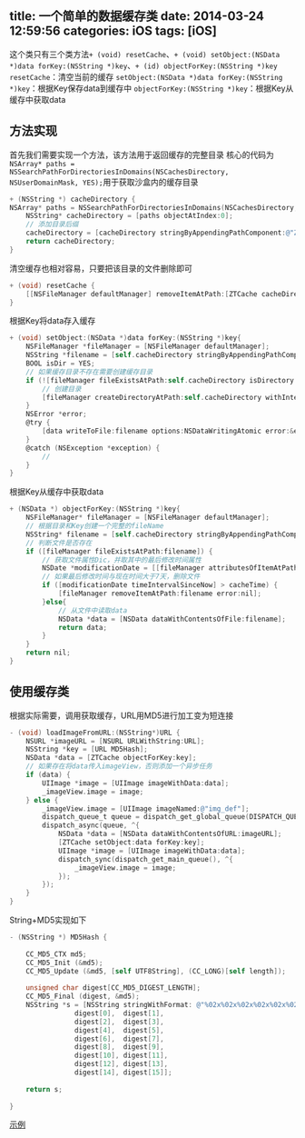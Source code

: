 title: 一个简单的数据缓存类
date: 2014-03-24 12:59:56
categories: iOS
tags: [iOS]
---
这个类只有三个类方法`+ (void) resetCache`、`+ (void) setObject:(NSData *)data forKey:(NSString *)key`、`+ (id) objectForKey:(NSString *)key`
`resetCache`：清空当前的缓存
`setObject:(NSData *)data forKey:(NSString *)key`：根据Key保存data到缓存中
`objectForKey:(NSString *)key`：根据Key从缓存中获取data

## 方法实现
首先我们需要实现一个方法，该方法用于返回缓存的完整目录
核心的代码为`NSArray* paths = NSSearchPathForDirectoriesInDomains(NSCachesDirectory, NSUserDomainMask, YES);`用于获取沙盒内的缓存目录
```Objective-C
+ (NSString *) cacheDirectory {
NSArray* paths = NSSearchPathForDirectoriesInDomains(NSCachesDirectory, NSUserDomainMask, YES);
    NSString* cacheDirectory = [paths objectAtIndex:0];
    // 添加目录后缀
    cacheDirectory = [cacheDirectory stringByAppendingPathComponent:@"ZTCaches"];
    return cacheDirectory;
}
```
清空缓存也相对容易，只要把该目录的文件删除即可
```Objective-C
+ (void) resetCache {
    [[NSFileManager defaultManager] removeItemAtPath:[ZTCache cacheDirectory] error:nil];
}
```
根据Key将data存入缓存
```Objective-C
+ (void) setObject:(NSData *)data forKey:(NSString *)key{
    NSFileManager *fileManager = [NSFileManager defaultManager];
    NSString *filename = [self.cacheDirectory stringByAppendingPathComponent:key];
    BOOL isDir = YES;
    // 如果缓存目录不存在需要创建缓存目录
    if (![fileManager fileExistsAtPath:self.cacheDirectory isDirectory:&isDir]) {
        // 创建目录
        [fileManager createDirectoryAtPath:self.cacheDirectory withIntermediateDirectories:NO attributes:nil error:nil];
    }
    NSError *error;
    @try {
        [data writeToFile:filename options:NSDataWritingAtomic error:&error];
    }
    @catch (NSException *exception) {
        //
    }
}
```
根据Key从缓存中获取data
```Objective-C
+ (NSData *) objectForKey:(NSString *)key{
    NSFileManager* fileManager = [NSFileManager defaultManager];
    // 根据目录和Key创建一个完整的fileName
    NSString* filename = [self.cacheDirectory stringByAppendingPathComponent:key];
    // 判断文件是否存在
    if ([fileManager fileExistsAtPath:filename]) {
        // 获取文件属性Dic，并取其中的最后修改时间属性
        NSDate *modificationDate = [[fileManager attributesOfItemAtPath:filename error:nil] objectForKey:NSFileModificationDate];
        // 如果最后修改时间与现在时间大于7天，删除文件
        if ([modificationDate timeIntervalSinceNow] > cacheTime) {
            [fileManager removeItemAtPath:filename error:nil];
        }else{
            // 从文件中读取data
            NSData *data = [NSData dataWithContentsOfFile:filename];
            return data;
        }
    }
    return nil;
}
```

## 使用缓存类
根据实际需要，调用获取缓存，URL用MD5进行加工变为短连接
```Objective-C
- (void) loadImageFromURL:(NSString*)URL {
	NSURL *imageURL = [NSURL URLWithString:URL];
	NSString *key = [URL MD5Hash];
	NSData *data = [ZTCache objectForKey:key];
    // 如果存在将data传入imageView，否则添加一个异步任务
	if (data) {
		UIImage *image = [UIImage imageWithData:data];
		_imageView.image = image;
	} else {
		_imageView.image = [UIImage imageNamed:@"img_def"];
		dispatch_queue_t queue = dispatch_get_global_queue(DISPATCH_QUEUE_PRIORITY_HIGH, 0ul);
		dispatch_async(queue, ^{
			NSData *data = [NSData dataWithContentsOfURL:imageURL];
			[ZTCache setObject:data forKey:key];
			UIImage *image = [UIImage imageWithData:data];
			dispatch_sync(dispatch_get_main_queue(), ^{
				_imageView.image = image;
			});
		});
	}
}
```
String+MD5实现如下
```Objective-C
- (NSString *) MD5Hash {
	
	CC_MD5_CTX md5;
	CC_MD5_Init (&md5);
	CC_MD5_Update (&md5, [self UTF8String], (CC_LONG)[self length]);
	
	unsigned char digest[CC_MD5_DIGEST_LENGTH];
	CC_MD5_Final (digest, &md5);
	NSString *s = [NSString stringWithFormat: @"%02x%02x%02x%02x%02x%02x%02x%02x%02x%02x%02x%02x%02x%02x%02x%02x",
				digest[0],  digest[1], 
				digest[2],  digest[3],
				digest[4],  digest[5],
				digest[6],  digest[7],
				digest[8],  digest[9],
				digest[10], digest[11],
				digest[12], digest[13],
				digest[14], digest[15]];
	
	return s;
	
}
```

[示例](https://github.com/zt1991616/CacheDemo)